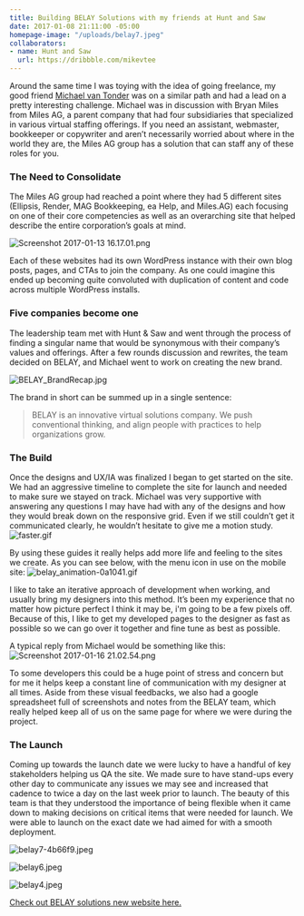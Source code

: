 ```yaml
---
title: Building BELAY Solutions with my friends at Hunt and Saw
date: 2017-01-08 21:11:00 -05:00
homepage-image: "/uploads/belay7.jpeg"
collaborators:
- name: Hunt and Saw
  url: https://dribbble.com/mikevtee
---
```


Around the same time I was toying with the idea of going freelance, my good friend [Michael van Tonder](https://dribbble.com/huntandsaw) was on a similar path and had a lead on a pretty interesting challenge. Michael was in discussion with Bryan Miles from Miles AG, a parent company that had four subsidiaries that specialized in various virtual staffing offerings. If you need an assistant, webmaster, bookkeeper or copywriter and aren’t necessarily worried about where in the world they are, the Miles AG group has a solution that can staff any of these roles for you.

### The Need to Consolidate
The Miles AG group had reached a point where they had 5 different sites (Ellipsis, Render, MAG Bookkeeping, ea Help, and Miles.AG) each focusing on one of their core competencies as well as an overarching site that helped describe the entire corporation’s goals at mind. 

![Screenshot 2017-01-13 16.17.01.png](/uploads/Screenshot%202017-01-13%2016.17.01.png)

Each of these websites had its own WordPress instance with their own blog posts, pages, and CTAs to join the company. As one could imagine this ended up becoming quite convoluted with duplication of content and code across multiple WordPress installs.

### Five companies become one
The leadership team met with Hunt & Saw and went through the process of finding a singular name that would be synonymous with their company’s values and offerings. After a few rounds discussion and rewrites, the team decided on BELAY, and Michael went to work on creating the new brand.

![BELAY_BrandRecap.jpg](/uploads/BELAY_BrandRecap.jpg)

The brand in short can be summed up in a single sentence:

> BELAY is an innovative virtual solutions company. We push conventional thinking, and align people with practices to help organizations grow.



### The Build

Once the designs and UX/IA was finalized I began to get started on the site. We had an aggressive timeline to complete the site for launch and needed to make sure we stayed on track. Michael was very supportive with answering any questions I may have had with any of the designs and how they would break down on the responsive grid. Even if we still couldn’t get it communicated clearly, he wouldn’t hesitate to give me a motion study.
![faster.gif](/uploads/faster.gif)

By using these guides it really helps add more life and feeling to the sites we create. As you can see below, with the menu icon in use on the mobile site:
![belay_animation-0a1041.gif](/uploads/belay_animation-0a1041.gif)

I like to take an iterative approach of development when working, and usually bring my designers into this method. It’s been my experience that no matter how picture perfect I think it may be, i'm going to be a few pixels off. Because of this, I like to get my developed pages to the designer as fast as possible so we can go over it together and fine tune as best as possible.   
  
A typical reply from Michael would be something like this:
![Screenshot 2017-01-16 21.02.54.png](/uploads/Screenshot%202017-01-16%2021.02.54.png)  

To some developers this could be a huge point of stress and concern but for me it helps keep a constant line of communication with my designer at all times. Aside from these visual feedbacks, we also had a google spreadsheet full of screenshots and notes from the BELAY team, which really helped keep all of us on the same page for where we were during the project.

### The Launch
Coming up towards the launch date we were lucky to have a handful of key stakeholders helping us QA the site. We made sure to have stand-ups every other day to communicate any issues we may see and increased that cadence to twice a day on the last week prior to launch. The beauty of this team is that they understood the importance of being flexible when it came down to making decisions on critical items that were needed for launch.  We were able to launch on the exact date we had aimed for with a smooth deployment.

![belay7-4b66f9.jpeg](/uploads/belay7-4b66f9.jpeg)

![belay6.jpeg](/uploads/belay6.jpeg)

![belay4.jpeg](/uploads/belay4.jpeg)

[Check out BELAY solutions new website here.](https://belaysolutions.com)
